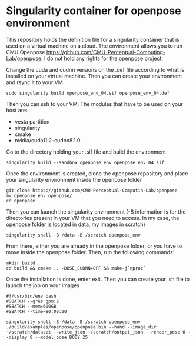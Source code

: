 # Singularity container for openpose environment
This repository holds the definition file for a singularity container that is used on a virtual machine on a cloud. The environment allows you to run CMU Openpose https://github.com/CMU-Perceptual-Computing-Lab/openpose. I do not hold any rights for the openpose project.

Change the cuda and cudnn versions on the .def file according to what is installed on your virtual machine. Then you can create your environment and rsync it to your VM.
```
sudo singularity build openpose_env_04.sif openpose_env_04.def
```
Then you can ssh to your VM. The modules that have to be used on your host are:
 * vesta partition
 * singularity
 * cmake
 * nvidia/cuda11.2-cudnn8.1.0

Go to the directory holding your .sif file and build the environment
```
singularity build --sandbox openpose_env openpose_env_04.sif
```
Once the environment is created, clone the openpose repository and place your singularity environment inside the openpose folder
```
git clone https://github.com/CMU-Perceptual-Computin-Lab/openpose
mv openpose_env openpose/
cd openpose
```
Then you can launch the singularity environment (-B information is for the directories present in your VM that you need to access. In my case, the openpose folder is located in data, my images in scratch)
```
singularity shell -B /data -B /scratch openpose_env
```
From there, either you are already in the openpose folder, or you have to move inside the openpose folder. Then, run the following commands:
```
mkdir build
cd build && cmake .. -DUSE_CUDNN=OFF && make-j`nproc`
```
Once the installation is done, enter exit. Then you can create your .sh file to launch the job on your images
```
#!/usr/bin/env bash
#SBATCH --gres gpu:2
#SBATCH --mem=600GB
#SBATCH --time=80:00:00

singularity shell -B /data -B /scratch openpose_env ./build/examples/openpose/openpose.bin --hand --image_dir ~/scratch/dataset --write_json ~/scratch/output_json --render_pose 0 --display 0 --model_pose BODY_25
```
